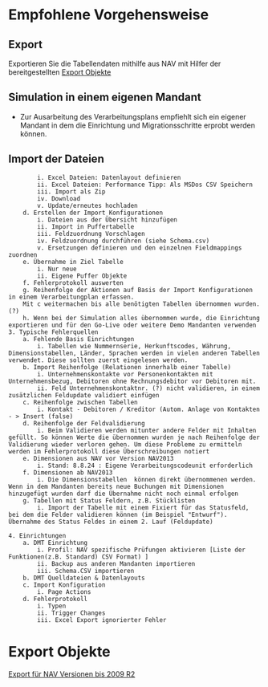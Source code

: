 # Empfohlene Vorgehensweise
        
## Export
Exportieren Sie die Tabellendaten mithilfe aus NAV mit Hilfer der  bereitgestellten [Export Objekte](#Export-Objekte)
## Simulation in einem eigenen Mandant
- Zur Ausarbeitung des Verarbeitungsplans empfiehlt sich ein eigener Mandant in dem die Einrichtung und Migrationsschritte erprobt werden können. 
## Import der Dateien
            i. Excel Dateien: Datenlayout definieren
            ii. Excel Dateien: Performance Tipp: Als MSDos CSV Speichern
            iii. Import als Zip
            iv. Download
            v. Update/erneutes hochladen
        d. Erstellen der Import Konfigurationen
            i. Dateien aus der Übersicht hinzufügen
            ii. Import in Puffertabelle
            iii. Feldzuordnung Vorschlagen
            iv. Feldzuordnung durchführen (siehe Schema.csv)
            v. Ersetzungen definieren und den einzelnen Fieldmappings zuordnen
        e. Übernahme in Ziel Tabelle
            i. Nur neue
            ii. Eigene Puffer Objekte
        f. Fehlerprotokoll auswerten
        g. Reihenfolge der Aktionen auf Basis der Import Konfigurationen in einem Verarbeitungplan erfassen.
        Mit c weitermachen bis alle benötigten Tabellen übernommen wurden. (?) 
        h. Wenn bei der Simulation alles übernommen wurde, die Einrichtung exportieren und für den Go-Live oder weitere Demo Mandanten verwenden
    3. Typische Fehlerquellen
        a. Fehlende Basis Einrichtungen
            i. Tabellen wie Nummernserie, Herkunftscodes, Währung, Dimensionstabellen, Länder, Sprachen werden in vielen anderen Tabellen verwendet. Diese sollten zuerst eingelesen werden. 
        b. Import Reihenfolge (Relationen innerhalb einer Tabelle) 
            i. Unternehmenskontakte vor Personenkontakten mit Unternehmensbezug, Debitoren ohne Rechnungsdebitor vor Debitoren mit. 
            ii. Feld Unternehmenskontaktnr. (?) nicht validieren, in einem zusätzlichen Feldupdate validiert einfügen
        c. Reihenfolge zwischen Tabellen
            i. Kontakt - Debitoren / Kreditor (Autom. Anlage von Kontakten - > Insert (false)
        d. Reihenfolge der Feldvalidierung
            i. Beim Validieren werden mitunter andere Felder mit Inhalten gefüllt. So können Werte die übernommen wurden je nach Reihenfolge der Validierung wieder verloren gehen. Um diese Probleme zu ermitteln werden im Fehlerprotokoll diese Überschreibungen notiert
        e. Dimensionen aus NAV vor Version NAV2013
            i. Stand: 8.8.24 : Eigene Verarbeitungscodeunit erforderlich
        f. Dimensionen ab NAV2013
            i. Die Dimensionstabellen  können direkt übernommenen werden. Wenn in dem Mandanten bereits neue Buchungen mit Dimensionen hinzugefügt wurden darf die Übernahme nicht noch einmal erfolgen
        g. Tabellen mit Status Feldern, z.B. Stücklisten
            i. Import der Tabelle mit einem Fixiert für das Statusfeld, bei dem die Felder validieren können (im Beispiel "Entwurf"). Übernahme des Status Feldes in einem 2. Lauf (Feldupdate) 
            
    4. Einrichtungen
        a. DMT Einrichtung
            i. Profil: NAV spezifische Prüfungen aktivieren [Liste der Funktionen(z.B. Standard) CSV Format) ]
            ii. Backup aus anderen Mandanten importieren
            iii. Schema.CSV importieren
        b. DMT Quelldateien & Datenlayouts
        c. Import Konfiguration
            i. Page Actions
        d. Fehlerprotokoll
            i. Typen
            ii. Trigger Changes
            iii. Excel Export ignorierter Fehler

# Export Objekte
[Export für NAV Versionen bis 2009 R2](../images/DMT_ExportObjects_NAVClassic.png)
